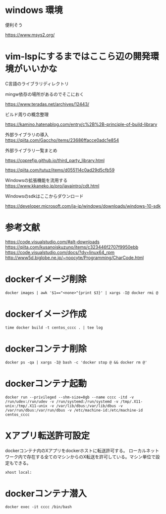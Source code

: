 # windows 環境
便利そう

https://www.msys2.org/


# vim-lspにするまではここら辺の開発環境がいいかな
C言語のライブラリディレクトリ

mingw依存の場所があるのでそこにおく

https://www.teradas.net/archives/12443/

ビルド周りの概念整理

https://kamino.hatenablog.com/entry/c%2B%2B-principle-of-build-library

外部ライブラリの導入
https://qiita.com/Gaccho/items/23686ffacce0adc1e854

外部ライブラリ一覧まとめ

https://cpprefjp.github.io/third_party_library.html

https://qiita.com/tutuz/items/d055114c0ad29d5cfb59

Windowsの拡張機能を流用する
https://www.kkaneko.jp/pro/javaintro/cdt.html

Windowsのsdkはここからダウンロード

https://developer.microsoft.com/ja-jp/windows/downloads/windows-10-sdk

# 参考文献
https://code.visualstudio.com/#alt-downloads
https://qiita.com/kusanoiskuzuno/items/c323446f2707f9950ebb
https://code.visualstudio.com/docs/?dv=linux64_rpm
http://www5d.biglobe.ne.jp/~noocyte/Programming/CharCode.html

# dockerイメージ削除
```
docker images | awk '$1=="<none>"{print $3}' | xargs -I@ docker rmi @
```

# dockerイメージ作成
```
time docker build -t centos_cccc . | tee log
```

# dockerコンテナ削除
```
docker ps -qa | xargs -I@ bash -c 'docker stop @ && docker rm @'
```

# dockerコンテナ起動
```
docker run --privileged --shm-size=8gb --name cccc -itd -v /run/udev:/run/udev -v /run/systemd:/run/systemd -v /tmp/.X11-unix:/tmp/.X11-unix -v /var/lib/dbus:/var/lib/dbus -v /var/run/dbus:/var/run/dbus -v /etc/machine-id:/etc/machine-id centos_cccc
```

# Xアプリ転送許可設定
dockerコンテナ内のXアプリをdockerホストに転送許可する。 ローカルネットワーク内で存在する全てのマシンからのX転送を許可している。マシン単位で設定もできる。
```
xhost local:
```

# dockerコンテナ潜入
```
docker exec -it cccc /bin/bash
```

